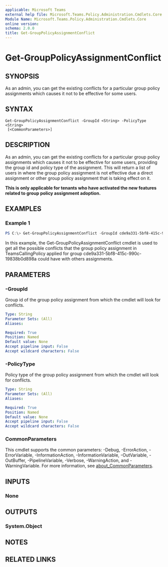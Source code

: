 ```yaml
---
applicable: Microsoft Teams
external help file: Microsoft.Teams.Policy.Administration.Cmdlets.Core.dll-Help.xml
Module Name: Microsoft.Teams.Policy.Administration.Cmdlets.Core
online version:
schema: 2.0.0
title: Get-GroupPolicyAssignmentConflict
---
```


# Get-GroupPolicyAssignmentConflict

## SYNOPSIS
As an admin, you can get the existing conflicts for a particular group policy assignments which causes it not to be effective for some users.

## SYNTAX

```
Get-GroupPolicyAssignmentConflict -GroupId <String> -PolicyType <String>
 [<CommonParameters>]
```

## DESCRIPTION
As an admin, you can get the existing conflicts for a particular group policy assignments which causes it not to be effective for some users, providing the group id and policy type of the assignment. This will return a list of users in where the group policy assignment is not effective due a direct assignment or other group policy assignment that is taking effect on it.

**This is only applicable for tenants who have activated the new features related to group policy assignment adoption.**

## EXAMPLES

### Example 1
```powershell
PS C:\> Get-GroupPolicyAssignmentConflict -GroupId cde9a331-5bf8-415c-990c-19838b0d898a -PolicyType TeamsCallingPolicy
```

In this example, the Get-GroupPolicyAssignmentConflict cmdlet is used to get all the possible conflicts that the group policy assignment in TeamsCallingPolicy applied for group cde9a331-5bf8-415c-990c-19838b0d898a could have with others assignments.

## PARAMETERS

### -GroupId
Group id of the group policy assignment from which the cmdlet will look for conflicts.


```yaml
Type: String
Parameter Sets: (All)
Aliases:

Required: True
Position: Named
Default value: None
Accept pipeline input: False
Accept wildcard characters: False
```

### -PolicyType
Policy type of the group policy assignment from which the cmdlet will look for conflicts.

```yaml
Type: String
Parameter Sets: (All)
Aliases:

Required: True
Position: Named
Default value: None
Accept pipeline input: False
Accept wildcard characters: False
```

### CommonParameters
This cmdlet supports the common parameters: -Debug, -ErrorAction, -ErrorVariable, -InformationAction, -InformationVariable, -OutVariable, -OutBuffer, -PipelineVariable, -Verbose, -WarningAction, and -WarningVariable. For more information, see [about_CommonParameters](http://go.microsoft.com/fwlink/?LinkID=113216).

## INPUTS

### None

## OUTPUTS

### System.Object
## NOTES

## RELATED LINKS
